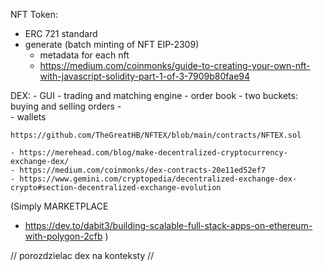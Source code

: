 NFT Token: 
 - ERC 721 standard
 - generate (batch minting of NFT EIP-2309)
    - metadata for each nft
    - https://medium.com/coinmonks/guide-to-creating-your-own-nft-with-javascript-solidity-part-1-of-3-7909b80fae94




DEX: 
    - GUI
    - trading and matching engine
        - order book
            - two buckets: buying and selling orders 
        -  
    - wallets 

    https://github.com/TheGreatHB/NFTEX/blob/main/contracts/NFTEX.sol

    - https://merehead.com/blog/make-decentralized-cryptocurrency-exchange-dex/
    - https://medium.com/coinmonks/dex-contracts-20e11ed52ef7
    - https://www.gemini.com/cryptopedia/decentralized-exchange-dex-crypto#section-decentralized-exchange-evolution


(Simply MARKETPLACE 
 - https://dev.to/dabit3/building-scalable-full-stack-apps-on-ethereum-with-polygon-2cfb
 )


 // porozdzielac dex na konteksty
 // 